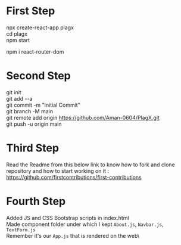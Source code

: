 # First Step

npx create-react-app plagx\
cd plagx\
npm start

npm i react-router-dom

# Second Step

git init\
git add --a\
git commit -m "Initial Commit"\
git branch -M main\
git remote add origin https://github.com/Aman-0604/PlagX.git \
git push -u origin main

# Third Step

Read the Readme from this below link to know how to fork and clone repository and how to start working on it :\
https://github.com/firstcontributions/first-contributions

# Fourth Step

Added JS and CSS Bootstrap scripts in index.html\
Made component folder under which I kept `About.js`, `Navbar.js`, `TextForm.js`\
Remember it's our `App.js` that is rendered on the web\
